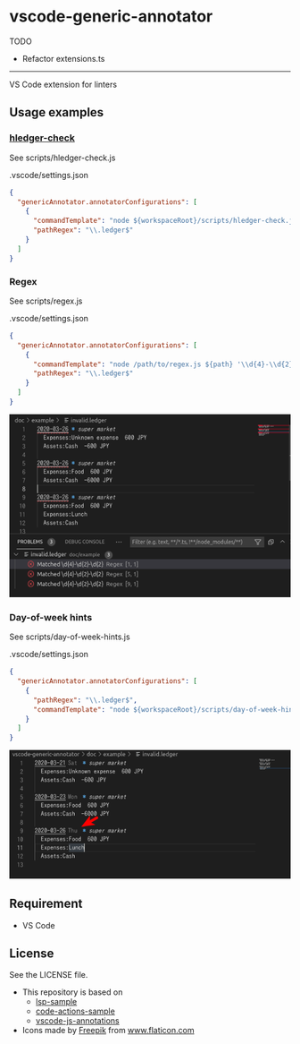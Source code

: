 # vscode-generic-annotator

TODO

- Refactor extensions.ts

---

VS Code extension for linters

## Usage examples

### [hledger-check](https://hledger.org/1.28/hledger.html#check)

See scripts/hledger-check.js

.vscode/settings.json

```json
{
  "genericAnnotator.annotatorConfigurations": [
    {
      "commandTemplate": "node ${workspaceRoot}/scripts/hledger-check.js $(realpath --relative-to=. ${path})",
      "pathRegex": "\\.ledger$"
    }
  ]
}
```

### Regex

See scripts/regex.js

.vscode/settings.json

```json
{
  "genericAnnotator.annotatorConfigurations": [
    {
      "commandTemplate": "node /path/to/regex.js ${path} '\\d{4}-\\d{2}-\\d{2}'",
      "pathRegex": "\\.ledger$"
    }
  ]
}
```

![screenshot regex](./doc/example_regex.png)

### Day-of-week hints

See scripts/day-of-week-hints.js

.vscode/settings.json

```json
{
  "genericAnnotator.annotatorConfigurations": [
    {
      "pathRegex": "\\.ledger$",
      "commandTemplate": "node ${workspaceRoot}/scripts/day-of-week-hints.js $(realpath --relative-to=. ${path})"
    }
  ]
}
```

![screenshot day of week hints](./doc/example_dow.png)

## Requirement

- VS Code

## License

See the LICENSE file.

- This repository is based on
  - [lsp-sample](https://github.com/microsoft/vscode-extension-samples/tree/6f16dafc01a248ac39d450ecf56ae73274757644/lsp-sample)
  - [code-actions-sample](https://github.com/microsoft/vscode-extension-samples/tree/133fa26af64ba8760559c5a06299953673d60763/code-actions-sample)
  - [vscode-js-annotations](https://github.com/lannonbr/vscode-js-annotations)
- <div>Icons made by <a href="https://www.freepik.com" title="Freepik">Freepik</a> from <a href="https://www.flaticon.com/" title="Flaticon">www.flaticon.com</a></div>
